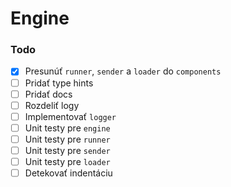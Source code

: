# Engine

### Todo

- [x] Presunúť `runner`, `sender` a `loader` do `components`
- [ ] Pridať type hints
- [ ] Pridať docs
- [ ] Rozdeliť logy
- [ ] Implementovať `logger`
- [ ] Unit testy pre `engine`
- [ ] Unit testy pre `runner`
- [ ] Unit testy pre `sender`
- [ ] Unit testy pre `loader`
- [ ] Detekovať indentáciu
